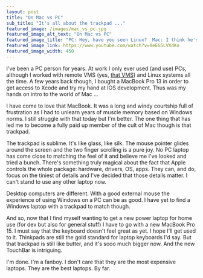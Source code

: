 ```yaml
---
layout: post
title: "On Mac vs PC"
sub_title: "It's all about the trackpad ..."
featured_image: /images/mac_vs_pc.jpg
featured_image_alt_text: "On Mac vs PC"
featured_image_title: "PC: Hey, have you seen Linux?  Mac: I think he's outback rebuilding his kernel."
featured_image_link: https://www.youtube.com/watch?v=0eEG5LVXdKo
featured_image_width: 450
---
```


I've been a PC person for years.  At work I only ever used (and use) PCs, although I worked with remote VMS (yes,
[that VMS](https://en.wikipedia.org/wiki/OpenVMS)) and Linux systems all the time.  A few years back though, I bought a
MacBook Pro 13 in order to get access to Xcode and try my hand at IOS development.  Thus was my hands on intro to the
world of Mac ...

I have come to love that MacBook.  It was a long and windy courtship full of frustration as I had to unlearn years of
muscle memory based on Windows norms.  I still struggle with that today but I'm better. The one thing that has led me to
become a fully paid up member of the cult of Mac though is that trackpad.

The trackpad is sublime.  It's like glass, like silk.  The mouse pointer glides around the screen and the two finger
scrolling is a pure joy.  No PC laptop has come close to matching the feel of it and believe me I've looked and tried a
bunch.  There's something truly magical about the fact that Apple controls the whole package: hardware, drivers, OS,
apps. They can, and do, focus on the tiniest of details and I've decided that those details matter.  I can't stand to
use any other laptop now.

Desktop computers are different.  With a good external mouse the experience of using Windows on a PC can be as good.
I have yet to find a Windows laptop with a trackpad to match though.

And so, now that I find myself wanting to get a new power laptop for home use (for dev but also for general stuff) I
have to go with a new MacBook Pro 15.  I must say that the keyboard doesn't feel great as yet.  I hope I'll get used to
it.  Thinkpads are still the gold standard for laptop keyboards I'd say.  But that trackpad is still like butter, and
it's sooo much bigger now.  And the new TouchBar is intriguing.

I'm done.  I'm a fanboy.  I don't care that they are the most expensive laptops.  They are the best laptops.  By far.